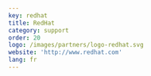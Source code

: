 ```yaml
---
key: redhat
title: RedHat
category: support
order: 20
logo: /images/partners/logo-redhat.svg
website: 'http://www.redhat.com'
lang: fr
---
```

